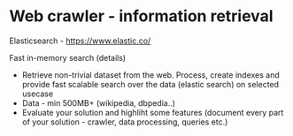 # Web crawler - information retrieval

Elasticsearch - https://www.elastic.co/

Fast in-memory search (details)

* Retrieve non-trivial dataset from the web. Process, create indexes and provide fast scalable search over the data (elastic search) on selected usecase
* Data - min 500MB+ (wikipedia, dbpedia..)
* Evaluate your solution and highliht some features (document every part of your solution - crawler, data processing, queries etc.)
